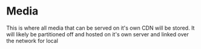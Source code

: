Media
=====

This is where all media that can be served on it's own CDN will be stored. It will likely be partitioned off and hosted on it's own server and linked over the network for local 